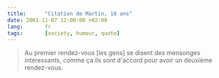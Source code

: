 ```yaml
---
title:      "Citation de Martin, 10 ans"
date: 2001-11-07 12:00:00 +02:00
lang:       fr
tags:       [society, humour, quote]
---
```


> Au premier rendez-vous [les gens] se disent des mensonges intéressants, comme ça ils sont d'accord pour avoir un deuxième rendez-vous.
